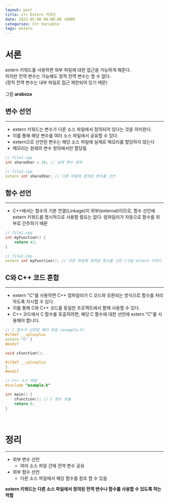 ```yaml
---
layout: post
title: c++ Extern 키워드
date: 2023-05-06 00:00:00 +0900
categories: C++ Variable
tags: extern
---
```


# 서론
extern 키워드를 사용하면 외부 파일에 대한 접근을 가능하게 해준다. <br/>
하지만 전역 변수는 가능해도 정적 전역 변수는 할 수 없다. <br/>
(정적 전역 변수는 내부 파일로 접근 제한되어 있기 때문)<br/>
<br/>
그럼 **araboza**

## 변수 선언
---------
- extern 키워드는 변수가 다른 소스 파일에서 정의되어 있다는 것을 의미한다.
- 이를 통해 해당 변수를 여러 소스 파일에서 공유할 수 있다.
- extern으로 선언된 변수는 해당 소스 파일에 실제로 메모리를 할당하지 않는다
- 메모리는 원래의 변수 정의에서만 할당됨

```cpp
// file1.cpp
int sharedVar = 10; // 실제 변수 정의

// file2.cpp
extern int sharedVar; // 다른 파일에 정의된 변수를 선언
```

## 함수 선언
-----------
- C++에서는 함수의 기본 연결(Linkage)이 외부(external)이므로, 함수 선언에 extern 키워드를 명시적으로 사용할 필요는 없다. 컴파일러가 자동으로 함수를 외부로 간주하기 때문

```cpp
// file1.cpp
int myFunction() {
    return 42;
}

// file2.cpp
extern int myFunction(); // 다른 파일에 정의된 함수를 선언 (사실 extern 키워드 없이도 동작)
```

## C와 C++ 코드 혼합
------------
- extern "C"를 사용하면 C++ 컴파일러가 C 코드와 호환되는 방식으로 함수를 처리하도록 지시할 수 있다. 
- 이를 통해 C와 C++ 코드를 동일한 프로젝트에서 함께 사용할 수 있다. 
- C++ 코드에서 C 함수를 호출하려면, 해당 C 함수에 대한 선언에 extern "C"를 사용해야 합니다.

```cpp
// C 함수가 선언된 헤더 파일 (example.h)
#ifdef __cplusplus
extern "C" {
#endif

void cFunction();

#ifdef __cplusplus
}
#endif

// C++ 소스 파일
#include "example.h"

int main() {
    cFunction(); // C 함수 호출
    return 0;
}
```
<br/>

# 정리
------------
- 외부 변수 선언
  - 여러 소스 파일 간에 전역 변수 공유
- 외부 함수 선언
  - 다른 소스 파일에서 해당 함수를 참조 할 수 있음

**extern 키워드는 다른 소스 파일에서 정의된 전역 변수나 함수를 사용할 수 있도록 하는 역할**